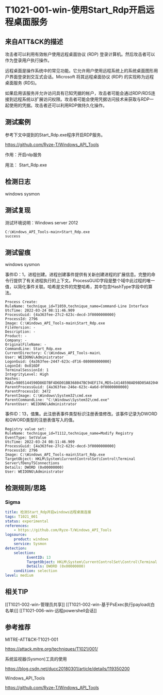 # T1021-001-win-使用Start_Rdp开启远程桌面服务

## 来自ATT&CK的描述

攻击者可以利用有效帐户使用远程桌面协议 (RDP) 登录计算机。然后攻击者可以作为登录用户执行操作。

远程桌面是操作系统中的常见功能。它允许用户使用远程系统上的系统桌面图形用户界面登录到交互式会话。Microsoft 将其远程桌面协议 (RDP) 的实现称为远程桌面服务 (RDS)。

如果启用该服务并允许访问具有已知凭据的帐户，攻击者可能会通过RDP/RDS连接到远程系统以扩展访问权限。攻击者可能会使用凭据访问技术来获取与RDP一起使用的凭据。攻击者还可以利用RDP做持久化操作。

## 测试案例

参考下文中提到的Start_Rdp.exe程序开启RDP服务。

<https://github.com/Ryze-T/Windows_API_Tools>

作用：开启rdp服务

用法： Start_Rdp.exe

## 检测日志

 windows sysmon

## 测试复现

测试环境说明：Windows server 2012

```shell
C:\Windows_API_Tools-main>Start_Rdp.exe
success
```

## 测试留痕

windows sysmon

事件ID：1，进程创建。进程创建事件提供有关新创建进程的扩展信息。完整的命令行提供了有关进程执行的上下文。ProcessGUID字段是整个域中此过程的唯一值，以简化事件关联。哈希是文件的完整哈希，其中包含HashType字段中的算法。

```log
Process Create:
RuleName: technique_id=T1059,technique_name=Command-Line Interface
UtcTime: 2022-03-24 08:11:46.909
ProcessGuid: {4a363fee-27c2-623c-decd-3f0000000000}
ProcessId: 2796
Image: C:\Windows_API_Tools-main\Start_Rdp.exe
FileVersion: -
Description: -
Product: -
Company: -
OriginalFileName: -
CommandLine: Start_Rdp.exe
CurrentDirectory: C:\Windows_API_Tools-main\
User: WEIDONG\Administrator
LogonGuid: {4a363fee-2447-623c-df16-080000000000}
LogonId: 0x816DF
TerminalSessionId: 1
IntegrityLevel: High
Hashes: SHA1=9805144590D86D7BF4D6D01BB368047BC94EF174,MD5=14148598AD98D05A820462F0BBD07B9F,SHA256=98579200636025AA468A3EEC8B217273630FD4658F6ABDBB035C8A094650311A,IMPHASH=60A0824F60935C033352E518E6CDA834
ParentProcessGuid: {4a363fee-246e-623c-4a6d-0f0000000000}
ParentProcessId: 3472
ParentImage: C:\Windows\System32\cmd.exe
ParentCommandLine: "C:\Windows\System32\cmd.exe" 
ParentUser: WEIDONG\Administrator
```

事件ID：13，值集。此注册表事件类型标识注册表值修改。该事件记录为DWORD和QWORD类型的注册表值写入的值。

```log
Registry value set:
RuleName: technique_id=T1112,technique_name=Modify Registry
EventType: SetValue
UtcTime: 2022-03-24 08:11:46.909
ProcessGuid: {4a363fee-27c2-623c-decd-3f0000000000}
ProcessId: 2796
Image: C:\Windows_API_Tools-main\Start_Rdp.exe
TargetObject: HKLM\System\CurrentControlSet\Control\Terminal Server\fDenyTSConnections
Details: DWORD (0x00000000)
User: WEIDONG\Administrator
```

## 检测规则/思路

### Sigma

```yml
title: 检测Start_Rdp开启windows远程桌面连接
tags: T1021_001
status: experimental
references:
    - https://github.com/Ryze-T/Windows_API_Tools
logsource:
    product: windows
    service: Sysmon
detection:
    selection:
          EventID: 13
          TargetObject: HKLM\System\CurrentControlSet\Control\Terminal Server\fDenyTSConnections
          Details: DWORD (0x00000000)
    condition: selection
level: medium
```

## 相关TIP

[[T1021-002-win-管理员共享]]
[[T1021-002-win-基于PsExec执行payload(白名单)]]
[[T1021-006-win-远程powershell会话]]

## 参考推荐

MITRE-ATT&CK-T1021-001

<https://attack.mitre.org/techniques/T1021/001/>

系统监视器(Sysmon)工具的使用

<https://blog.csdn.net/ducc20180301/article/details/119350200>

Windows_API_Tools

<https://github.com/Ryze-T/Windows_API_Tools>

